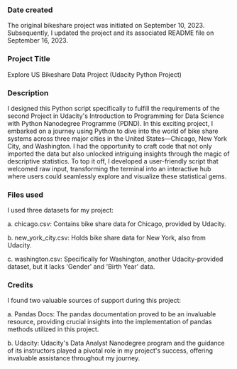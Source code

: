 ### Date created
The original bikeshare project was initiated on September 10, 2023. Subsequently, I updated the project and its associated README file on September 16, 2023.


### Project Title
Explore US Bikeshare Data Project (Udacity Python Project)

### Description
I designed this Python script specifically to fulfill the requirements of the second Project in Udacity's Introduction to Programming for Data Science with Python Nanodegree Programme (PDND). In this exciting project, I embarked on a journey using Python to dive into the world of bike share systems across three major cities in the United States—Chicago, New York City, and Washington. I had the opportunity to craft code that not only imported the data but also unlocked intriguing insights through the magic of descriptive statistics. To top it off, I developed a user-friendly script that welcomed raw input, transforming the terminal into an interactive hub where users could seamlessly explore and visualize these statistical gems.
### Files used
I used three datasets for my project:


a. chicago.csv: Contains bike share data for Chicago, provided by Udacity.


b. new_york_city.csv: Holds bike share data for New York, also from Udacity.


c. washington.csv: Specifically for Washington, another Udacity-provided dataset, but it lacks 'Gender' and 'Birth Year' data.
### Credits
I found two valuable sources of support during this project:


a. Pandas Docs: The pandas documentation proved to be an invaluable resource, providing crucial insights into the implementation of pandas methods utilized in this project.


b. Udacity: Udacity's Data Analyst Nanodegree program and the guidance of its instructors played a pivotal role in my project's success, offering invaluable assistance throughout my journey.





